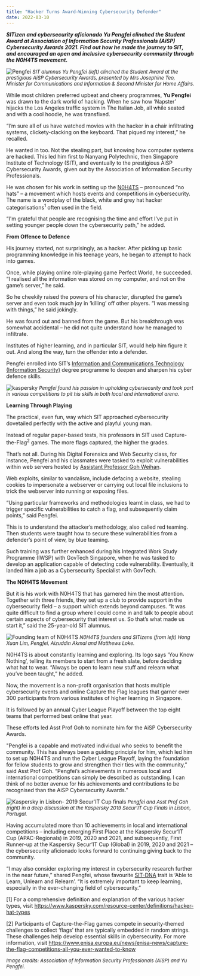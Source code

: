 ```yaml
---
title: "Hacker Turns Award-Winning Cybersecurity Defender"
date: 2022-03-10
---
```


***SITizen and cybersecurity aficionado Yu Pengfei clinched the Student Award at Association of Information Security Professionals (AiSP) Cybersecurity Awards 2021. Find out how he made the journey to SIT, and encouraged an open and inclusive cybersecurity community through the N0H4TS movement.***

![Pengfei](./pengfei.jpg)
*<font size =2>SIT alumnus Yu Pengfei (left) clinched the Student Award at the prestigious AiSP Cybersecurity Awards, presented by Mrs Josephine Teo, Minister for Communications and Information & Second Minister for Home Affairs.*</font>

While most children preferred upbeat and cheery programmes, **Yu Pengfei** was drawn to the dark world of hacking. When he saw how ‘Napster’ hijacks the Los Angeles traffic system in The Italian Job, all while seated and with a cool hoodie, he was transfixed.

“I’m sure all of us have watched movies with the hacker in a chair infiltrating systems, clickety-clacking on the keyboard. That piqued my interest,” he recalled.

He wanted in too. Not the stealing part, but knowing how computer systems are hacked. This led him first to Nanyang Polytechnic, then Singapore Institute of Technology (SIT), and eventually to the prestigious AiSP Cybersecurity Awards, given out by the Association of Information Security Professionals.

He was chosen for his work in setting up the [N0H4TS](https://n0h4ts.com/ "NOH4TS") – pronounced “no hats” – a movement which hosts events and competitions in cybersecurity. The name is a wordplay of the black, white and grey hat hacker categorisations<sup>1</sup> often used in the field.

“I'm grateful that people are recognising the time and effort I’ve put in setting younger people down the cybersecurity path,” he added.

**From Offence to Defence**

His journey started, not surprisingly, as a hacker. After picking up basic programming knowledge in his teenage years, he began to attempt to hack into games.

Once, while playing online role-playing game Perfect World, he succeeded. “I realised all the information was stored on my computer, and not on the game’s server,” he said.

So he cheekily raised the powers of his character, disrupted the game’s server and even took much joy in ‘killing’ off other players. “I was messing with things,” he said jokingly.

He was found out and banned from the game. But his breakthrough was somewhat accidental – he did not quite understand how he managed to infiltrate.

Institutes of higher learning, and in particular SIT, would help him figure it out. And along the way, turn the offender into a defender.

Pengfei enrolled into SIT’s [Information and Communications Technology (Information Security)](https://www.singaporetech.edu.sg/undergraduate-programmes/information-and-communications-technology-information-security "ICT(IS)") degree programme to deepen and sharpen his cyber defence skills. 

![kaspersky](./kaspersky.png)
*<font size = 2>Pengfei found his passion in upholding cybersecurity and took part in various competitions to pit his skills in both local and international arena.*</font>

**Learning Through Playing**

The practical, even fun, way which SIT approached cybersecurity dovetailed perfectly with the active and playful young man.

Instead of regular paper-based tests, his professors in SIT used Capture-the-Flag<sup>2</sup> games. The more flags captured, the higher the grades.

That’s not all. During his Digital Forensics and Web Security class, for instance, Pengfei and his classmates were tasked to exploit vulnerabilities within web servers hosted by [Assistant Professor Goh Weihan](https://www.singaporetech.edu.sg/directory/faculty/weihan-goh "Goh Wei Han").

Web exploits, similar to vandalism, include defacing a website, stealing cookies to impersonate a webserver or carrying out local file inclusions to trick the webserver into running or exposing files.

“Using particular frameworks and methodologies learnt in class, we had to trigger specific vulnerabilities to catch a flag, and subsequently claim points,” said Pengfei.

This is to understand the attacker’s methodology, also called red teaming. Then students were taught how to secure these vulnerabilities from a defender’s point of view, by blue teaming.

Such training was further enhanced during his Integrated Work Study Programme (IWSP) with GovTech Singapore, when he was tasked to develop an application capable of detecting code vulnerability. Eventually, it landed him a job as a Cybersecurity Specialist with GovTech.

**The N0H4TS Movement**

But it is his work with N0H4TS that has garnered him the most attention. Together with three friends, they set up a club to provide support in the cybersecurity field – a support which extends beyond campuses. “It was quite difficult to find a group where I could come in and talk to people about certain aspects of cybersecurity that interest us. So that’s what made us start it,” said the 25-year-old SIT alumnus.

![Founding team of N0H4TS](./foundingteamofn0h4ts.jpg)
*<font size = 2> N0H4TS founders and SITizens (from left) Hong Xuan Lim, Pengfei, Aizuddin Akmal and Matthews Loke.* </font>

N0H4TS is about constantly learning and exploring. Its logo says ‘You Know Nothing’, telling its members to start from a fresh slate, before deciding what hat to wear. “Always be open to learn new stuff and relearn what you’ve been taught,” he added.

Now, the movement is a non-profit organisation that hosts multiple cybersecurity events and online Capture the Flag leagues that garner over 300 participants from various institutes of higher learning in Singapore.

It is followed by an annual Cyber League Playoff between the top eight teams that performed best online that year.

These efforts led Asst Prof Goh to nominate him for the AiSP Cybersecurity Awards.

"Pengfei is a capable and motivated individual who seeks to benefit the community. This has always been a guiding principle for him, which led him to set up N0H4TS and run the Cyber League Playoff, laying the foundation for fellow students to grow and strengthen their ties with the community,” said Asst Prof Goh. “Pengfei’s achievements in numerous local and international competitions can simply be described as outstanding.  I can think of no better avenue for his achievements and contributions to be recognised than the AiSP Cybersecurity Awards."

![Kaspersky in Lisbon- 2019 Secur'IT Cup finals](./kasperskyinlisbon-2019secur039itcupfinals.jpg)
*<font size = 2>Pengfei and Asst Prof Goh (right) in a deep discussion at the Kaspersky 2019 Secur’IT Cup Finals in Lisbon, Portugal.*</font>

Having accumulated more than 10 achievements in local and international competitions – including emerging First Place at the Kaspersky Secur’IT Cup (APAC-Regionals) in 2019, 2020 and 2021, and subsequently, First Runner-up at the Kaspersky Secur’IT Cup (Global) in 2019, 2020 and 2021 – the cybersecurity aficionado looks forward to continuing giving back to the community.

“I may also consider exploring my interest in cybersecurity research further in the near future,” shared Pengfei, whose favourite [SIT-DNA](https://www.singaporetech.edu.sg/about/our-values-and-sitizen-dna "SIT-DNA") trait is ‘Able to Learn, Unlearn and Relearn’. “It is extremely important to keep learning, especially in the ever-changing field of cybersecurity.”

 

[1] For a comprehensive definition and explanation of the various hacker types, visit https://www.kaspersky.com/resource-center/definitions/hacker-hat-types

[2] Participants of Capture-the-Flag games compete in security-themed challenges to collect ‘flags’ that are typically embedded in random strings. These challenges help develop essential skills in cybersecurity. For more information, visit https://www.enisa.europa.eu/news/enisa-news/capture-the-flag-competitions-all-you-ever-wanted-to-know 

*<font size = 2>Image credits: Association of Information Security Professionals (AiSP) and Yu Pengfei.*</font>